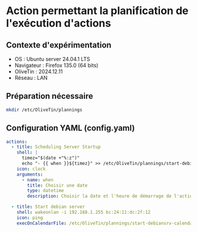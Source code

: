 # Action permettant la planification de l'exécution d'actions
## Contexte d'expérimentation
* OS : Ubuntu server 24.04.1 LTS
* Navigateur : Firefox 135.0 (64 bits)
* OliveTin : 2024.12.11
* Réseau : LAN

## Préparation nécessaire
```bash
mkdir /etc/OliveTin/plannings
```

## Configuration YAML (config.yaml)
```yaml
actions:
  - title: Scheduling Server Startup
    shell: |
      timez="$(date +"%:z")"
      echo "- {{ when }}${timez}" >> /etc/OliveTin/plannings/start-debiansrv-calendar.yaml
    icon: clock
    arguments:
      - name: when
        title: Choisir une date
        type: datetime
        description: Choisir la date et l'heure de démarrage de l'action (Start debian server)

  - title: Start debian server
    shell: wakeonlan -i 192.168.1.255 bc:24:11:dc:2f:12
    icon: ping
    execOnCalendarFile: /etc/OliveTin/plannings/start-debiansrv-calendar.yaml
```
